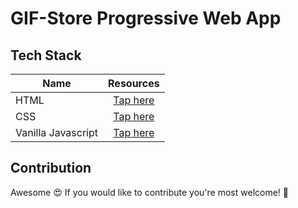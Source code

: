 # GIF-Store Progressive Web App  
## Tech Stack
| Name                   | Resources                                                                             |
| -----------------------|:-------------------------------------------------------------------------------------:|
| HTML              | [Tap here](https://www.w3schools.com/html/)                                                   |
| CSS       | [Tap here](https://www.w3schools.com/css/)                                       |
| Vanilla Javascript | [Tap here](https://www.w3schools.com/js/)                            |

## Contribution
Awesome :heart_eyes: If you would like to contribute you're most welcome!  :yellow_heart:

